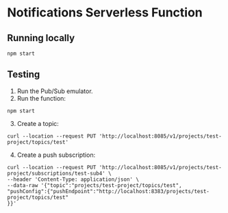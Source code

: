 # Notifications Serverless Function

## Running locally

`npm start`

## Testing

1. Run the Pub/Sub emulator.
2. Run the function:

`npm start`

3. Create a topic:

```console
curl --location --request PUT 'http://localhost:8085/v1/projects/test-project/topics/test'
```

4. Create a push subscription:

```console
curl --location --request PUT 'http://localhost:8085/v1/projects/test-project/subscriptions/test-sub4' \
--header 'Content-Type: application/json' \
--data-raw '{"topic":"projects/test-project/topics/test",
"pushConfig":{"pushEndpoint":"http://localhost:8383/projects/test-project/topics/test"
}}'
```